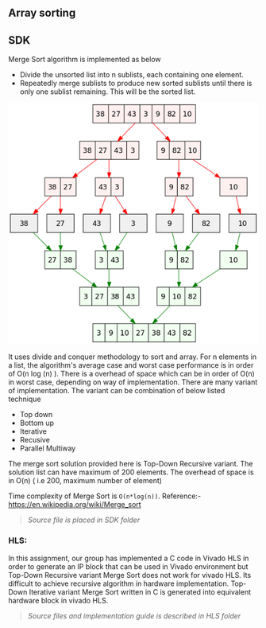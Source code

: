 ## Array sorting

## SDK
Merge Sort algorithm is implemented as below
* Divide the unsorted list into n sublists, each containing one element.
* Repeatedly merge sublists to produce new sorted sublists until there is only one sublist remaining. This will be the sorted list.

![Repo List](Merge_sort_algorithm_diagram.png)

It uses divide and conquer methodology to sort and array. For n elements in a list, the algorithm's average case and worst case performance is in order of O(n log (n) ). There is a overhead of space which can be in order of O(n) in worst case, depending on way of implementation. There are many variant of implementation. The variant can be combination of below listed technique
* Top down
* Bottom up
* Iterative 
* Recusive
* Parallel Multiway

The merge sort solution provided here is Top-Down Recursive variant. The solution list can have maximum of 200 elements. The overhead of space is in O(n) ( i.e 200, maximum number of element)

Time complexity of Merge Sort is `O(n*log(n))`.
Reference:- https://en.wikipedia.org/wiki/Merge_sort

> *Source file is placed in SDK folder*


### HLS:

In this assignment, our group has implemented a C code in Vivado HLS in order to generate an IP block that can be used in Vivado environment but Top-Down Recursive variant Merge Sort does not work for vivado HLS. Its difficult to achieve recursive algorithm in hardware implementation.
Top-Down Iterative variant Merge Sort written in C is generated into equivalent hardware block in vivado HLS.

> *Source files and implementation guide is described in HLS folder*